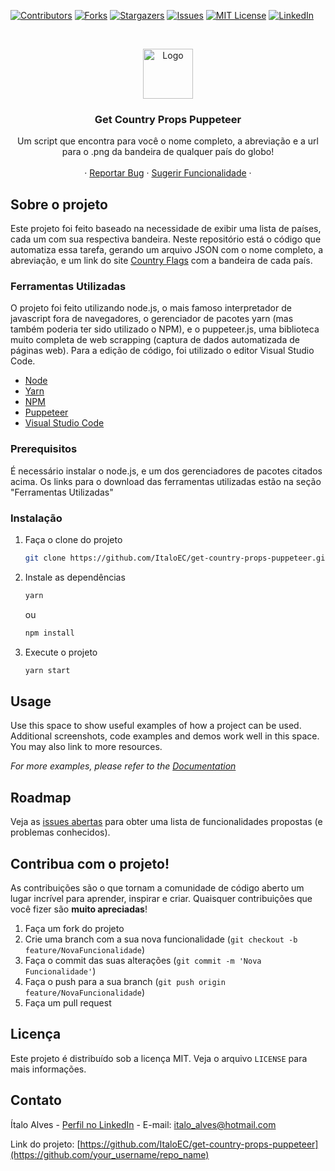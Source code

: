 <!--
*** Thanks for checking out the Best-README-Template. If you have a suggestion
*** that would make this better, please fork the repo and create a pull request
*** or simply open an issue with the tag "enhancement".
*** Thanks again! Now go create something AMAZING! :D
-->

<!-- PROJECT SHIELDS -->
<!--
*** I'm using markdown "reference style" links for readability.
*** Reference links are enclosed in brackets [ ] instead of parentheses ( ).
*** See the bottom of this document for the declaration of the reference variables
*** for contributors-url, forks-url, etc. This is an optional, concise syntax you may use.
*** https://www.markdownguide.org/basic-syntax/#reference-style-links
-->

[![Contributors][contributors-shield]][contributors-url]
[![Forks][forks-shield]][forks-url]
[![Stargazers][stars-shield]][stars-url]
[![Issues][issues-shield]][issues-url]
[![MIT License][license-shield]][license-url]
[![LinkedIn][linkedin-shield]][linkedin-url]

<!-- PROJECT LOGO -->
<br />
<p align="center">
  <a href="https://github.com/ItaloEC/get-country-props-puppeteer">
    <img src="https://www.countryflags.io/BR/shiny/64.png" alt="Logo" width="80" height="80">
  </a>

  <h3 align="center">Get Country Props Puppeteer</h3>

  <p align="center">
    Um script que encontra para você o nome completo, a abreviação e a url para o .png da bandeira de qualquer país do globo! 
    <br />
    <br />
    ·
    <a href="https://github.com/ItaloEC/get-country-props-puppeteer/issues">Reportar Bug</a>
    ·
    <a href="https://github.com/ItaloEC/get-country-props-puppeteer/issues">Sugerir Funcionalidade</a> 
        ·
  </p>
</p>

## Sobre o projeto

Este projeto foi feito baseado na necessidade de exibir uma lista de países, cada um com sua respectiva bandeira. Neste repositório está o código que automatiza essa tarefa, gerando um arquivo JSON com o nome completo, a abreviação, e um link do site <a href='https://www.countryflags.io/' >Country Flags</a> com a bandeira de cada país.

### Ferramentas Utilizadas

O projeto foi feito utilizando node.js, o mais famoso interpretador de javascript fora de navegadores, o gerenciador de pacotes yarn (mas também poderia ter sido utilizado o NPM), e o puppeteer.js, uma biblioteca muito completa de web scrapping (captura de dados automatizada de páginas web). Para a edição de código, foi utilizado o editor Visual Studio Code.

- [Node](https://nodejs.org/en/)
- [Yarn](https://yarnpkg.com/)
- [NPM](https://www.npmjs.com/)
- [Puppeteer](https://pptr.dev/)
- [Visual Studio Code](https://code.visualstudio.com/)

### Prerequisitos

É necessário instalar o node.js, e um dos gerenciadores de pacotes citados acima. Os links para o download das ferramentas utilizadas estão na seção "Ferramentas Utilizadas"

### Instalação

1. Faça o clone do projeto
   ```sh
   git clone https://github.com/ItaloEC/get-country-props-puppeteer.git
   ```
2. Instale as dependências
   ```sh
   yarn
   ```
   ou
   ```sh
   npm install
   ```
3. Execute o projeto
   ```sh
   yarn start
   ```

<!-- USAGE EXAMPLES -->

## Usage

Use this space to show useful examples of how a project can be used. Additional screenshots, code examples and demos work well in this space. You may also link to more resources.

_For more examples, please refer to the [Documentation](https://example.com)_

<!-- ROADMAP -->

## Roadmap

Veja as [issues abertas](https://github.com/ItaloEC/get-country-props-puppeteer/issues) para obter uma lista de funcionalidades propostas (e problemas conhecidos).

<!-- CONTRIBUTING -->

## Contribua com o projeto!

As contribuições são o que tornam a comunidade de código aberto um lugar incrível para aprender, inspirar e criar. Quaisquer contribuições que você fizer são **muito apreciadas**!

1. Faça um fork do projeto
2. Crie uma branch com a sua nova funcionalidade (`git checkout -b feature/NovaFuncionalidade`)
3. Faça o commit das suas alterações (`git commit -m 'Nova Funcionalidade'`)
4. Faça o push para a sua branch (`git push origin feature/NovaFuncionalidade`)
5. Faça um pull request

<!-- LICENSE -->

## Licença

Este projeto é distribuído sob a licença MIT. Veja o arquivo `LICENSE` para mais informações.

<!-- CONTACT -->

## Contato

Ítalo Alves - [Perfil no LinkedIn][linkedin-url] - E-mail: italo_alves@hotmail.com

Link do projeto: [https://github.com/ItaloEC/get-country-props-puppeteer](https://github.com/your_username/repo_name)

<!-- ACKNOWLEDGEMENTS -->

[contributors-shield]: https://img.shields.io/github/contributors/ItaloEC/get-country-props-puppeteer.svg?style=for-the-badge
[contributors-url]: https://github.com/ItaloEC/get-country-props-puppeteer/graphs/contributors
[forks-shield]: https://img.shields.io/github/forks/ItaloEC/get-country-props-puppeteer.svg?style=for-the-badge
[forks-url]: https://github.com/ItaloEC/get-country-props-puppeteer/network/members
[stars-shield]: https://img.shields.io/github/stars/ItaloEC/get-country-props-puppeteer.svg?style=for-the-badge
[stars-url]: https://github.com/ItaloEC/get-country-props-puppeteer/stargazers
[issues-shield]: https://img.shields.io/github/issues/ItaloEC/get-country-props-puppeteer.svg?style=for-the-badge
[issues-url]: https://github.com/ItaloEC/get-country-props-puppeteer/issues
[license-shield]: https://img.shields.io/github/license/ItaloEC/get-country-props-puppeteer.svg?style=for-the-badge
[license-url]: https://github.com/ItaloEC/get-country-props-puppeteer/blob/master/LICENSE.txt
[linkedin-shield]: https://img.shields.io/badge/-LinkedIn-black.svg?style=for-the-badge&logo=linkedin&colorB=555
[linkedin-url]: https://www.linkedin.com/in/italo-alves-8037129a/
